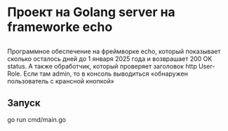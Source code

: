 #  Проект на Golang server на frameworke echo
##
Программное обеспечение на фреймворке echo, который показывает сколько осталось дней до 1 января 2025 года и возврашает 200 OK status. A также обработчик, который проверяет заголовок http User-Role. Если там  admin, то в консоль выводиться «обнаружен пользователь c  крансной кнопкой»

##
## Запуск

go run cmd/main.go

